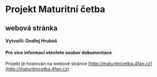 # Projekt Maturitní četba
## webová stránka
#### Vytvořil: Ondřej Hruboš
#### Pro více informací otevřete soubor dokumentace
Projekt je hostován na webové stránce [http://maturitnicetba.4fan.cz](http://maturitnicetba.4fan.cz)
